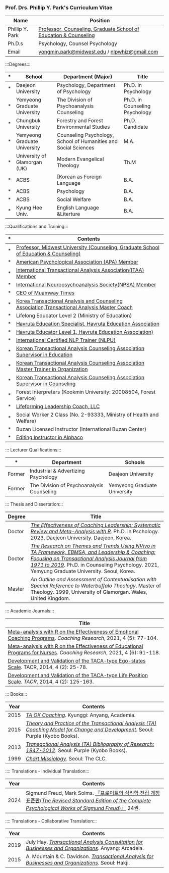 ### Prof. Drs. Phillip Y. Park's Curriculum Vitae ###

| Name | Position |
| --- | --- |
| Phillip Y. Park | [Professor, Counseling, Graduate School of Education & Counseling](https://www.midwest.edu/eng/02academic/05faculty.asp#) |
| Ph.D.s | Psychology, Counsel Psychology |
| Email | yongmin.park@midwest.edu / nlpwhiz@gmail.com |

:::Degrees:::

| * | School | Department (Major) | Title |
| --- | --- | --- | --- |
| * | Daejeon University | Psychology, Department of Psychology | Ph.D. in Psychology |
| * | Yemyeong Graduate University | The Division of Psychoanalysis Counseling | Ph.D. in Counseling Psychology |
| * | Chungbuk University | Forestry and Forest Environmental Studies | Ph.D. Candidate |
| * | Yemyeong Graduate University | Counseling Psychology, School of Humanities and Social Sciences | M.A. |
| * | University of Glamorgan (UK) | Modern Evangelical Theology | Th.M |
| * | ACBS | [Korean as Foreign Language | B.A. |
| * | ACBS | Psychology | B.A. |
| * | ACBS | Social Welfare | B.A. |
| * | Kyung Hee Univ. | English Language &Literture | B.A. |

:::Qualifications and Training:::

| * | Contents |
| --- | --- |
| * | [Professor, Midwest University (Counseling, Graduate School of Education & Counseling)](https://www.midwest.edu/eng/02academic/05faculty.asp#) |
| * | [American Psychological Association (APA) Member](https://directory.apa.org/MemDirProfile?rid=phillip-park-347) |
| * | [International Transactional Analysis Association(ITAA) Member](https://membersarea.itaaworld.com/civicrm/profile/view?reset=1&id=21637&gid=18) |
| * | [International Neuropsychoanalysis Society(NPSA) Member](https://npsa-association.org/) |
| * | [CEO of Muamway Times](https://muamway.net) |
| * | [Korea Transactional Analysis and Counseling Association,Transactional Analysis Master Coach](https://taca.kr/new_2017_html/sub0403.php?search_gubunx=%B1%B3%B7%F9%BA%D0%BC%AE%B8%B6%BD%BA%C5%CD%C4%DA%C4%A1&search_date=&search_sido=&search_name=%B9%DA%BF%EB%B9%CE) |
| * | Lifelong Educator Level 2 (Ministry of Education) |
| * | [Havruta Education Specialist, Havruta Education Association](https://cafe.naver.com/havrutaeducation/1993) |
| * | [Havruta Educator Level 1, Havruta Education Association)](https://cafe.naver.com/havrutaeducation/1993) |
| * | [International Certified NLP Trainer (NLPU)](https://www.nlpuniversitypress.com/gtcsessions/listmem.php?memID=965) |
| * | [Korean Transactional Analysis Counseling Association Supervisor in Education](https://taca.kr/new_2017_html/sub0403.php?search_gubunx=%B1%B3%C0%B0%BF%B5%BF%AA%B1%B3%B7%F9%BA%D0%BC%AE%BC%F6%B7%C3%B0%A8%B5%B6%C0%DA&search_date=&search_sido=&search_name=%B9%DA%BF%EB%B9%CE) |
| * | [Korean Transactional Analysis Counseling Association Master Trainer in Organization](https://taca.kr/new_2017_html/sub0403.php?search_gubunx=%C1%B6%C1%F7%BF%B5%BF%AAMasterTrainer&search_date=&search_sido=&search_name=%B9%DA%BF%EB%B9%CE) |
| * | [Korean Transactional Analysis Counseling Association Supervisor in Counseling](https://taca.kr/new_2017_html/sub0403.php?search_gubunx=%BB%F3%B4%E3%BF%B5%BF%AA%B1%B3%B7%F9%BA%D0%BC%AE%BC%F6%B7%C3%B0%A8%B5%B6%C0%DA&search_date=&search_sido=&search_name=%B9%DA%BF%EB%B9%CE) |
| * | Forest Interpreters (Kookmin University: 20008504, Forest Service) |
| * | [Lifeforming Leadership Coach, LLC](https://lifeformingcoach.com/) |
| * | Social Worker 2 Class (No. 2-93333, Ministry of Health and Welfare) |
| * | Buzan Licensed Instructor (International Buzan Center) |
| * | [Editing Instructor in Alphaco](https://corp.alpaco.co.kr/) |

::: Lecturer Qualifications:::

| * | Department | Schools |
| --- | --- | --- |
| Former | Industrial & Advertizing Psychology | Deajeon University |
| Former | The Division of Psychoanalysis Counseling | Yemyeong Graduate University |

::: Thesis and Dissertation:::

| Degree | Title |
| --- | --- |
| Doctor | [<i>The Effectiveness of Coaching Leadership: Systematic Review and Meta-Analysis with R</i>](https://www.riss.kr/search/detail/DetailView.do?p_mat_type=be54d9b8bc7cdb09&control_no=db44d62eb467cc81ffe0bdc3ef48d419&keyword=). Ph.D. in Pschology. 2023, Daejeon University. Daejeon, Korea. |
| Doctor | [<i>The Research on Themes and Trends Using NVivo in TA Framework, EBMSA, and Leadership & Coaching: Focusing on Transactional Analysis Journal from 1971 to 2019</i>](https://www.riss.kr/search/detail/DetailView.do?p_mat_type=be54d9b8bc7cdb09&control_no=cdd2e96aca8fbfbaffe0bdc3ef48d419&keyword=The%20Research%20on%20Themes%20and%20Trends%20Using%20NVivo). Ph.D. in Counseling Psychology. 2021, Yemyung Graduate University. Seoul, Korea. |
| Master | <i>An Outline and Assessment of Contextualisation with Special Reference to Waterbuffalo Theology</i>. Master of Theology. 1999, University of Glamorgan. Wales, United Kingdom. |

::: Academic Journals:::

| Title |
| --- |
| [Meta-analysis with R on the Effectiveness of Emotional Coaching Programs](https://www.riss.kr/search/detail/DetailView.do?p_mat_type=1a0202e37d52c72d&control_no=b373ff582345d4c37f7a54760bb41745&keyword=). <i>Coaching Research</i>, 2021, 4 (5): 77-104. |
| [Meta-analysis with R on the Effectiveness of Educational Programs for Nurses](https://www.riss.kr/search/detail/DetailView.do?p_mat_type=1a0202e37d52c72d&control_no=56f597fd60b258b7b36097776a77e665&keyword=). <i>Coaching Research</i>, 2021, 4 (6): 91-118. |
| [Development and Validation of the TACA-type Ego-states Scale](https://scholar.kyobobook.co.kr/file/view?downOrView=pdf&schlrCmdtcode=4050025445818&artlNum=10304397&artlName=TACA%ED%98%95%20%EC%9E%90%EC%95%84%EC%83%81%ED%83%9C%20%ED%8F%89%EC%A0%95%EC%B2%99%EB%8F%84%20%EA%B0%9C%EB%B0%9C%20%EB%B0%8F%20%ED%83%80%EB%8B%B9%ED%99%94%20%EC%97%B0%EA%B5%AC). TACR</i>, 2014, 4 (2): 25-78. |
| [Development and Validation of the TACA-type Life Position Scale](https://scholar.kyobobook.co.kr/file/view?downOrView=pdf&schlrCmdtcode=4050025445780&artlNum=10304400&artlName=TACA%ED%98%95%20%EC%9D%B8%EC%83%9D%ED%83%9C%EB%8F%84%20%ED%8F%89%EC%A0%95%EC%B2%99%EB%8F%84%20%EA%B0%9C%EB%B0%9C%20%EB%B0%8F%20%ED%83%80%EB%8B%B9%ED%99%94%20%EC%97%B0%EA%B5%AC). <i>TACR</i>, 2014, 4 (2): 125-163. |

::: Books:::

| Year | Contents |
| --- | --- |
| 2015 | [<i>TA OK Coaching</i>](https://www.riss.kr/search/detail/DetailView.do?p_mat_type=d7345961987b50bf&control_no=de34df5c136fc1f6ffe0bdc3ef48d419&keyword=). Kyunggi: Anyang, Academia. |
| 2015 | [<i>Theory and Practice of the Transactional Analysis (TA) Coaching Model for Change and Development</i>](https://product.kyobobook.co.kr/detail/S000060601325). Seoul: Purple (Kyobo Books). |
| 2013 | [<i>Transactional Analysis (TA) Bibliography of Research: 1947-2012</i>](https://ebook-product.kyobobook.co.kr/dig/epd/ebook/E000003007652). Seoul: Purple (Kyobo Books). |
| 1999 | [<i>Chart Missiology</i>](https://product.kyobobook.co.kr/detail/S000000589541). Seoul: The CLC. |

:::: Translations - Individual Translation:::

| Year | Contents |
| --- | --- |
| 2024 | Sigmund Freud, Mark Solms. [『프로이트의 심리학 전집 개정 표준판(<i>The Revised Standard Edition of the Complete Psychological Works of Sigmund Freud</i>)』](https://knpaca.kr/translation/rse24/index.html) 24권. |

:::: Translations - Collaborative Translation:::

| Year | Contents |
| --- | --- |
| 2019 | July Hay. [<i>Transactional Analysis Consultation for Businesses and Organizations</i>](https://product.kyobobook.co.kr/detail/S000000896704). Anyang: Arcadeia. |
| 2015 | A. Mountain & C. Davidson. [<i>Transactional Analysis for Businesses and Organizations</i>](https://product.kyobobook.co.kr/detail/S000001642587). Seoul: Hakji. |
